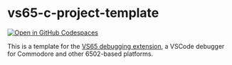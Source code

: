 # vs65-c-project-template

[![Open in GitHub Codespaces](https://github.com/codespaces/badge.svg)](https://github.com/codespaces/new?hide_repo_select=false&ref=main&repo=560231990&devcontainer_path=.devcontainer%2Fdevcontainer.json)

This is a template for the [VS65 debugging extension](https://github.com/empathicqubit/vscode-cc65-debugger), a VSCode debugger for Commodore and other 6502-based platforms.
